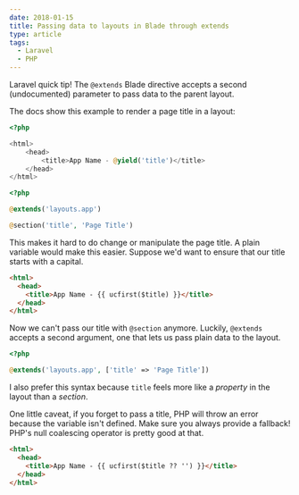 ```yaml
---
date: 2018-01-15
title: Passing data to layouts in Blade through extends
type: article
tags:
  - Laravel
  - PHP
---
```


Laravel quick tip! The `@extends` Blade directive accepts a second (undocumented) parameter to pass data to the parent layout.

<!--more-->

The docs show this example to render a page title in a layout:

```php
<?php

<html>
    <head>
        <title>App Name - @yield('title')</title>
    </head>
</html>
```

```php
<?php

@extends('layouts.app')

@section('title', 'Page Title')
```

This makes it hard to do change or manipulate the page title. A plain variable would make this easier. Suppose we'd want to ensure that our title starts with a capital.

```html
<html>
  <head>
    <title>App Name - {{ ucfirst($title) }}</title>
  </head>
</html>
```

Now we can't pass our title with `@section` anymore. Luckily, `@extends` accepts a second argument, one that lets us pass plain data to the layout.

```php
<?php

@extends('layouts.app', ['title' => 'Page Title'])
```

I also prefer this syntax because `title` feels more like a _property_ in the layout than a _section_.

One little caveat, if you forget to pass a title, PHP will throw an error because the variable isn't defined. Make sure you always provide a fallback! PHP's null coalescing operator is pretty good at that.

```html
<html>
  <head>
    <title>App Name - {{ ucfirst($title ?? '') }}</title>
  </head>
</html>
```
